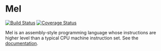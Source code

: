 # Mel

[![Build Status](https://travis-ci.org/horhof/Mel.svg?branch=master)](https://travis-ci.org/horhof/Mel) [![Coverage Status](https://coveralls.io/repos/github/horhof/Mel/badge.svg?branch=)](https://coveralls.io/github/horhof/Mel)

Mel is an assembly-style programming language whose instructions are higher level than a typical CPU machine instruction set. See the [documentation](https://github.com/horhof/Mel/wiki).